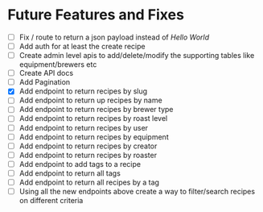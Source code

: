 # Future Features and Fixes

- [ ] Fix / route to return a json payload instead of *Hello World*
- [ ] Add auth for at least the create recipe
- [ ] Create admin level apis to add/delete/modify the supporting tables like equipment/brewers etc
- [ ] Create API docs
- [ ] Add Pagination
- [x] Add endpoint to return recipes by slug
- [ ] Add endpoint to return up recipes by name
- [ ] Add endpoint to return recipes by brewer type
- [ ] Add endpoint to return recipes by roast level
- [ ] Add endpoint to return recipes by user
- [ ] Add endpoint to return recipes by equipment
- [ ] Add endpoint to return recipes by creator
- [ ] Add endpoint to return recipes by roaster
- [ ] Add endpoint to add tags to a recipe
- [ ] Add endpoint to return all tags
- [ ] Add endpoint to return all recipes by a tag
- [ ] Using all the new endpoints above create a way to filter/search recipes on different criteria 